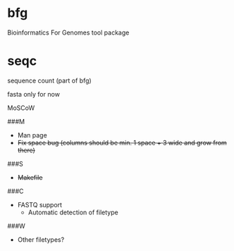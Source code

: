 # bfg
Bioinformatics For Genomes tool package

# seqc
sequence count (part of bfg)

fasta only for now

MoSCoW

###M
- Man page
- ~~Fix space bug (columns should be min. 1 space + 3 wide and grow from there)~~

###S
- ~~Makefile~~

###C
- FASTQ support
  - Automatic detection of filetype

###W
- Other filetypes?
